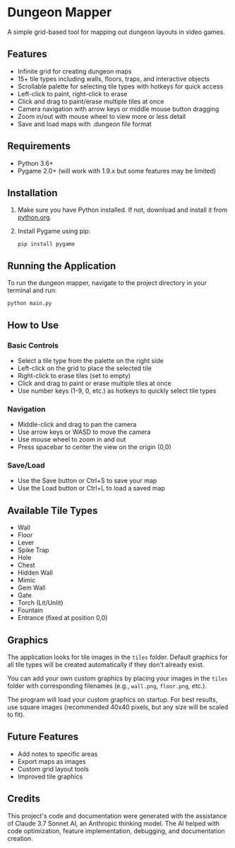 # Dungeon Mapper

A simple grid-based tool for mapping out dungeon layouts in video games.

## Features

- Infinite grid for creating dungeon maps
- 15+ tile types including walls, floors, traps, and interactive objects
- Scrollable palette for selecting tile types with hotkeys for quick access
- Left-click to paint, right-click to erase
- Click and drag to paint/erase multiple tiles at once
- Camera navigation with arrow keys or middle mouse button dragging
- Zoom in/out with mouse wheel to view more or less detail
- Save and load maps with .dungeon file format

## Requirements

- Python 3.6+
- Pygame 2.0+ (will work with 1.9.x but some features may be limited)

## Installation

1. Make sure you have Python installed. If not, download and install it from [python.org](https://python.org).

2. Install Pygame using pip:
   ```
   pip install pygame
   ```

## Running the Application

To run the dungeon mapper, navigate to the project directory in your terminal and run:

```
python main.py
```

## How to Use

### Basic Controls
- Select a tile type from the palette on the right side
- Left-click on the grid to place the selected tile
- Right-click to erase tiles (set to empty)
- Click and drag to paint or erase multiple tiles at once
- Use number keys (1-9, 0, etc.) as hotkeys to quickly select tile types

### Navigation
- Middle-click and drag to pan the camera
- Use arrow keys or WASD to move the camera
- Use mouse wheel to zoom in and out
- Press spacebar to center the view on the origin (0,0)

### Save/Load
- Use the Save button or Ctrl+S to save your map
- Use the Load button or Ctrl+L to load a saved map

## Available Tile Types

- Wall
- Floor
- Lever
- Spike Trap
- Hole
- Chest
- Hidden Wall
- Mimic
- Gem Wall
- Gate
- Torch (Lit/Unlit)
- Fountain
- Entrance (fixed at position 0,0)

## Graphics

The application looks for tile images in the `tiles` folder. Default graphics for all tile types will be created automatically if they don't already exist.

You can add your own custom graphics by placing your images in the `tiles` folder with corresponding filenames (e.g., `wall.png`, `floor.png`, etc.).

The program will load your custom graphics on startup. For best results, use square images (recommended 40x40 pixels, but any size will be scaled to fit).

## Future Features

- Add notes to specific areas
- Export maps as images
- Custom grid layout tools
- Improved tile graphics 

## Credits

This project's code and documentation were generated with the assistance of Claude 3.7 Sonnet AI, an Anthropic thinking model. The AI helped with code optimization, feature implementation, debugging, and documentation creation. 